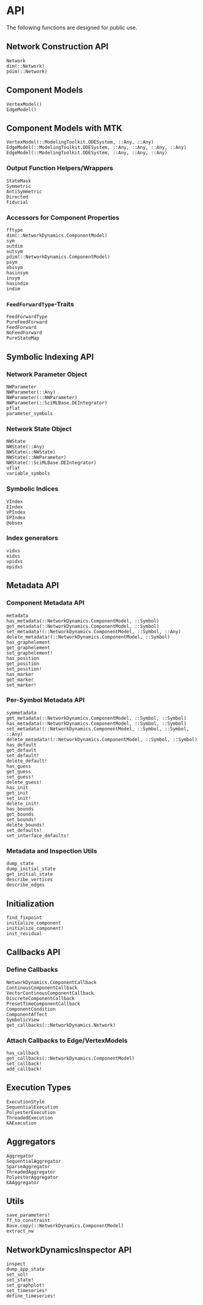 # API

The following functions are designed for public use.

## Network Construction API
```@docs
Network
dim(::Network)
pdim(::Network)
```

## Component Models
```@docs
VertexModel()
EdgeModel()
```

## Component Models with MTK
```@docs
VertexModel(::ModelingToolkit.ODESystem, ::Any, ::Any)
EdgeModel(::ModelingToolkit.ODESystem, ::Any, ::Any, ::Any, ::Any)
EdgeModel(::ModelingToolkit.ODESystem, ::Any, ::Any, ::Any)
```

### Output Function Helpers/Wrappers 
```@docs
StateMask
Symmetric
AntiSymmetric
Directed
Fiducial
```

### Accessors for Component Properties
```@docs
fftype
dim(::NetworkDynamics.ComponentModel)
sym
outdim
outsym
pdim(::NetworkDynamics.ComponentModel)
psym
obssym
hasinsym
insym
hasindim
indim
```

### `FeedForwardType`-Traits
```@docs
FeedForwardType
PureFeedForward
FeedForward
NoFeedForward
PureStateMap
```

## Symbolic Indexing API
### Network Parameter Object
```@docs
NWParameter
NWParameter(::Any)
NWParameter(::NWParameter)
NWParameter(::SciMLBase.DEIntegrator)
pflat
parameter_symbols
```

### Network State Object
```@docs
NWState
NWState(::Any)
NWState(::NWState)
NWState(::NWParameter)
NWState(::SciMLBase.DEIntegrator)
uflat
variable_symbols
```

### Symbolic Indices
```@docs
VIndex
EIndex
VPIndex
EPIndex
@obsex
```

### Index generators
```@docs
vidxs
eidxs
vpidxs
epidxs
```

## Metadata API
### Component Metadata API
```@docs
metadata
has_metadata(::NetworkDynamics.ComponentModel, ::Symbol)
get_metadata(::NetworkDynamics.ComponentModel, ::Symbol)
set_metadata!(::NetworkDynamics.ComponentModel, ::Symbol, ::Any)
delete_metadata!(::NetworkDynamics.ComponentModel, ::Symbol)
has_graphelement
get_graphelement
set_graphelement!
has_position
get_position
set_position!
has_marker
get_marker
set_marker!
```
### Per-Symbol Metadata API
```@docs
symmetadata
get_metadata(::NetworkDynamics.ComponentModel, ::Symbol, ::Symbol)
has_metadata(::NetworkDynamics.ComponentModel, ::Symbol, ::Symbol)
set_metadata!(::NetworkDynamics.ComponentModel, ::Symbol, ::Symbol, ::Any)
delete_metadata!(::NetworkDynamics.ComponentModel, ::Symbol, ::Symbol)
has_default
get_default
set_default!
delete_default!
has_guess
get_guess
set_guess!
delete_guess!
has_init
get_init
set_init!
delete_init!
has_bounds
get_bounds
set_bounds!
delete_bounds!
set_defaults!
set_interface_defaults!
```

### Metadata and Inspection Utils
```@docs
dump_state
dump_initial_state
get_initial_state
describe_vertices
describe_edges
```

## Initialization
```@docs
find_fixpoint
initialize_component
initialize_component!
init_residual
```

## Callbacks API
### Define Callbacks
```@docs
NetworkDynamics.ComponentCallback
ContinousComponentCallback
VectorContinousComponentCallback
DiscreteComponentCallback
PresetTimeComponentCallback
ComponentCondition
ComponentAffect
SymbolicView
get_callbacks(::NetworkDynamics.Network)
```
### Attach Callbacks to Edge/VertexModels
```@docs
has_callback
get_callbacks(::NetworkDynamics.ComponentModel)
set_callback!
add_callback!
```

## Execution Types
```@docs
ExecutionStyle
SequentialExecution
PolyesterExecution
ThreadedExecution
KAExecution
```

## Aggregators
```@docs
Aggregator
SequentialAggregator
SparseAggregator
ThreadedAggregator
PolyesterAggregator
KAAggregator
```

## Utils
```@docs
save_parameters!
ff_to_constraint
Base.copy(::NetworkDynamics.ComponentModel)
extract_nw
```

## NetworkDynamicsInspector API
```@docs
inspect
dump_app_state
set_sol!
set_state!
set_graphplot!
set_timeseries!
define_timeseries!
```
